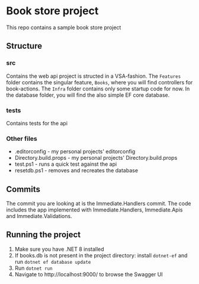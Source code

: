# Book store project

This repo contains a sample book store project

## Structure
### src
Contains the web api project is structed in a VSA-fashion.
The `Features` folder contains the singular feature, `Books`, where you will find controllers for book-actions.
The `Infra` folder contains only some startup code for now.
In the database folder, you will find the also simple EF core database.

### tests
Contains tests for the api

### Other files
- .editorconfig - my personal projects' editorconfig
- Directory.build.props - my personal projects' Directory.build.props
- test.ps1 - runs a quick test against the api
- resetdb.ps1 - removes and recreates the database

## Commits
The commit you are looking at is the Immediate.Handlers commit.
The code includes the app implemented with Immediate.Handlers, Immediate.Apis and Immediate.Validations.

## Running the project
1. Make sure you have .NET 8 installed
2. If books.db is not present in the project directory: install `dotnet-ef` and run `dotnet ef database update`
3. Run `dotnet run`
4. Navigate to http://localhost:9000/ to browse the Swagger UI
